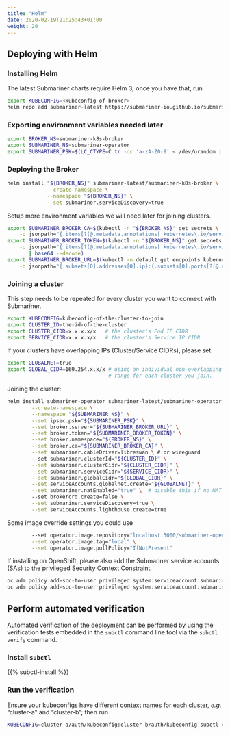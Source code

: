 ```yaml
---
title: "Helm"
date: 2020-02-19T21:25:43+01:00
weight: 20
---
```


## Deploying with Helm

### Installing Helm

The latest Submariner charts require Helm 3; once you have that, run

```bash
export KUBECONFIG=<kubeconfig-of-broker>
helm repo add submariner-latest https://submariner-io.github.io/submariner-charts/charts
```

### Exporting environment variables needed later

```bash
export BROKER_NS=submariner-k8s-broker
export SUBMARINER_NS=submariner-operator
export SUBMARINER_PSK=$(LC_CTYPE=C tr -dc 'a-zA-Z0-9' < /dev/urandom | fold -w 64 | head -n 1)
```

### Deploying the Broker

```bash
helm install "${BROKER_NS}" submariner-latest/submariner-k8s-broker \
             --create-namespace \
             --namespace "${BROKER_NS}" \
             --set submariner.serviceDiscovery=true
```

Setup more environment variables we will need later for joining clusters.

```bash
export SUBMARINER_BROKER_CA=$(kubectl -n "${BROKER_NS}" get secrets \
    -o jsonpath="{.items[?(@.metadata.annotations['kubernetes\.io/service-account\.name']=='${BROKER_NS}-client')].data['ca\.crt']}")
export SUBMARINER_BROKER_TOKEN=$(kubectl -n "${BROKER_NS}" get secrets \
    -o jsonpath="{.items[?(@.metadata.annotations['kubernetes\.io/service-account\.name']=='${BROKER_NS}-client')].data.token}" \
       | base64 --decode)
export SUBMARINER_BROKER_URL=$(kubectl -n default get endpoints kubernetes \
    -o jsonpath="{.subsets[0].addresses[0].ip}:{.subsets[0].ports[?(@.name=='https')].port}")
```

### Joining a cluster

This step needs to be repeated for every cluster you want to connect with Submariner.

```bash
export KUBECONFIG=kubeconfig-of-the-cluster-to-join
export CLUSTER_ID=the-id-of-the-cluster
export CLUSTER_CIDR=x.x.x.x/x   # the cluster's Pod IP CIDR
export SERVICE_CIDR=x.x.x.x/x   # the cluster's Service IP CIDR
```

If your clusters have overlapping IPs (Cluster/Service CIDRs), please set:

```bash
export GLOBALNET=true
export GLOBAL_CIDR=169.254.x.x/x # using an individual non-overlapping
                                 # range for each cluster you join.
```

Joining the cluster:

```bash
helm install submariner-operator submariner-latest/submariner-operator \
        --create-namespace \
        --namespace "${SUBMARINER_NS}" \
        --set ipsec.psk="${SUBMARINER_PSK}" \
        --set broker.server="${SUBMARINER_BROKER_URL}" \
        --set broker.token="${SUBMARINER_BROKER_TOKEN}" \
        --set broker.namespace="${BROKER_NS}" \
        --set broker.ca="${SUBMARINER_BROKER_CA}" \
        --set submariner.cableDriver=libreswan \ # or wireguard
        --set submariner.clusterId="${CLUSTER_ID}" \
        --set submariner.clusterCidr="${CLUSTER_CIDR}" \
        --set submariner.serviceCidr="${SERVICE_CIDR}" \
        --set submariner.globalCidr="${GLOBAL_CIDR}" \
        --set serviceAccounts.globalnet.create="${GLOBALNET}" \
        --set submariner.natEnabled="true" \  # disable this if no NAT will happen between gateways
        --set brokercrd.create=false \
        --set submariner.serviceDiscovery=true \
        --set serviceAccounts.lighthouse.create=true
```

Some image override settings you could use

```bash
        --set operator.image.repository="localhost:5000/submariner-operator" \
        --set operator.image.tag="local" \
        --set operator.image.pullPolicy="IfNotPresent"
```

If installing on OpenShift, please also add the Submariner service accounts (SAs) to the
privileged Security Context Constraint.

```bash
oc adm policy add-scc-to-user privileged system:serviceaccount:submariner:submariner-routeagent
oc adm policy add-scc-to-user privileged system:serviceaccount:submariner:submariner-engine
```

## Perform automated verification

Automated verification of the deployment can be performed by using the verification
tests embedded in the `subctl` command line tool via the `subctl verify` command.

### Install `subctl`

{{% subctl-install %}}

### Run the verification

Ensure your kubeconfigs have different context names for each cluster, _e.g._ “cluster-a” and “cluster-b”;
then run

```bash
KUBECONFIG=cluster-a/auth/kubeconfig:cluster-b/auth/kubeconfig subctl verify --kubecontexts cluster-a,cluster-b --verbose
```
